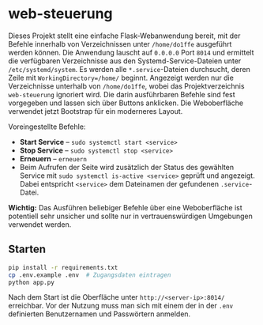 # web-steuerung

Dieses Projekt stellt eine einfache Flask-Webanwendung bereit, 
 mit der Befehle innerhalb von Verzeichnissen unter `/home/do1ffe`
 ausgeführt werden können. Die Anwendung lauscht auf `0.0.0.0`
 Port `8014` und ermittelt die verfügbaren Verzeichnisse aus den
 Systemd-Service-Dateien unter `/etc/systemd/system`. Es werden alle
 `*.service`-Dateien durchsucht, deren Zeile mit
 `WorkingDirectory=/home/` beginnt. Angezeigt werden nur die Verzeichnisse
 unterhalb von `/home/do1ffe`, wobei das Projektverzeichnis `web-steuerung`
 ignoriert wird. Die darin ausführbaren
Befehle sind fest vorgegeben und lassen sich über Buttons anklicken.
Die Weboberfläche verwendet jetzt Bootstrap für ein moderneres Layout.

Voreingestellte Befehle:

- **Start Service** – `sudo systemctl start <service>`
- **Stop Service** – `sudo systemctl stop <service>`
- **Erneuern** – `erneuern`
- Beim Aufrufen der Seite wird zusätzlich der Status des gewählten Service
  mit `sudo systemctl is-active <service>` geprüft und angezeigt.
Dabei entspricht `<service>` dem Dateinamen der gefundenen `.service`-Datei.

**Wichtig:** Das Ausführen beliebiger Befehle über eine Weboberfläche 
ist potentiell sehr unsicher und sollte nur in vertrauenswürdigen Umgebungen 
verwendet werden.

## Starten
```bash
pip install -r requirements.txt
cp .env.example .env  # Zugangsdaten eintragen
python app.py
```

Nach dem Start ist die Oberfläche unter `http://<server-ip>:8014/` erreichbar.
Vor der Nutzung muss man sich mit einem der in der `.env` definierten
Benutzernamen und Passwörtern anmelden.
